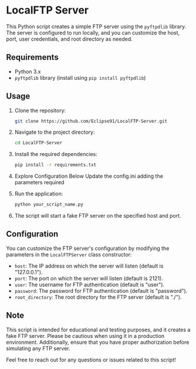 # LocalFTP Server

This Python script creates a simple FTP server using the `pyftpdlib` library. The server is configured to run locally, and you can customize the host, port, user credentials, and root directory as needed.

## Requirements
- Python 3.x
- `pyftpdlib` library (install using `pip install pyftpdlib`)

## Usage

1. Clone the repository:

   ```bash
   git clone https://github.com/Eclipse91/LocalFTP-Server.git
   ```

2. Navigate to the project directory:

   ```bash
   cd LocalFTP-Server
   ```

3. Install the required dependencies:

   ```bash
   pip install -r requirements.txt
   ```

4. Explore Configuration Below
   Update the config.ini adding the parameters required
5. Run the application:

   ```bash
   python your_script_name.py
   ```

5. The script will start a fake FTP server on the specified host and port.

## Configuration

You can customize the FTP server's configuration by modifying the parameters in the `LocalFTPServer` class constructor:

- `host`: The IP address on which the server will listen (default is "127.0.0.1").
- `port`: The port on which the server will listen (default is 2121).
- `user`: The username for FTP authentication (default is "user").
- `password`: The password for FTP authentication (default is "password").
- `root_directory`: The root directory for the FTP server (default is "./").

## Note

This script is intended for educational and testing purposes, and it creates a fake FTP server. Please be cautious when using it in a production environment. Additionally, ensure that you have proper authorization before simulating any FTP server.

Feel free to reach out for any questions or issues related to this script!
